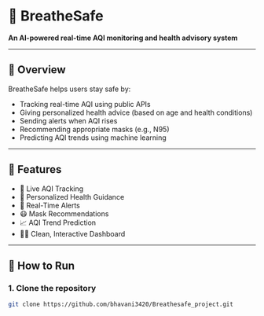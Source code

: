 # 🌿 BreatheSafe

**An AI-powered real-time AQI monitoring and health advisory system**

---

## 📌 Overview

BreatheSafe helps users stay safe by:
- Tracking real-time AQI using public APIs
- Giving personalized health advice (based on age and health conditions)
- Sending alerts when AQI rises
- Recommending appropriate masks (e.g., N95)
- Predicting AQI trends using machine learning

---

## 🚀 Features

- 📡 Live AQI Tracking
- 👤 Personalized Health Guidance
- 📲 Real-Time Alerts
- 😷 Mask Recommendations
- 📈 AQI Trend Prediction
- 🧑‍💻 Clean, Interactive Dashboard

---



## 🧪 How to Run

### 1. Clone the repository
```bash
git clone https://github.com/bhavani3420/Breathesafe_project.git

